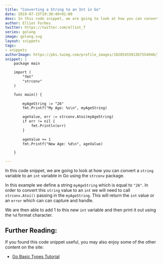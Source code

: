 ```yaml
---
title: "Converting a String to an Int in Go"
date: 2019-07-15T19:30:49+01:00
desc: In this code snippet, we are going to look at how you can convert a string to an int value in Go
author: Elliot Forbes
twitter: https://twitter.com/elliot_f
series: golang
image: golang.svg
layout: snippets
tags:
- snippets
authorImage: https://pbs.twimg.com/profile_images/1028545501367554048/lzr43cQv_400x400.jpg
snippet: |
    package main

    import (
        "fmt"
        "strconv"
    )

    func main() {
        
        myAgeString := "26"
        fmt.Printf("My Age: %s\n", myAgeString)

        ageValue, err := strconv.Atoi(myAgeString)
        if err != nil {
            fmt.Println(err)
        }
        
        ageValue += 1
        fmt.Printf("New Age: %d\n", ageValue)

    }

---
```



In this code snippet, we are going to look at how you can convert a `string` variable to an `int` variable in Go using the `strconv` package.

In this example we define a string `myAgeString` which is equal to `"26"`. In order to convert this `string` value to an `int` we will need to call `strconv.Atoi()` passing in the `myAgeString`. This will return the `int` value or an `error` which can can capture and handle.

We are then able to add 1 to this new `int` variable and then print it out using the `%d` format character.


## Further Reading:

If you found this code snippet useful, you may also enjoy some of the other content on the site: 

* [Go Basic Types Tutorial](/golang/go-basic-types-tutorial/)